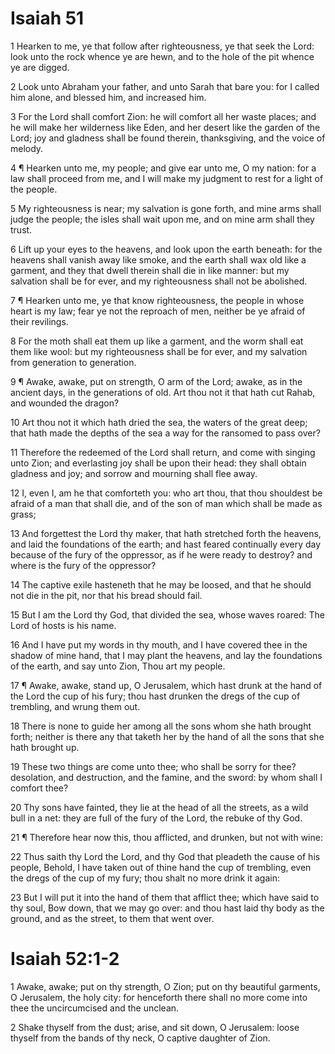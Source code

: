 # Isaiah 51

1 Hearken to me, ye that follow after righteousness, ye that seek the Lord: look unto the rock whence ye are hewn, and to the hole of the pit whence ye are digged.

2 Look unto Abraham your father, and unto Sarah that bare you: for I called him alone, and blessed him, and increased him.

3 For the Lord shall comfort Zion: he will comfort all her waste places; and he will make her wilderness like Eden, and her desert like the garden of the Lord; joy and gladness shall be found therein, thanksgiving, and the voice of melody.

4 ¶ Hearken unto me, my people; and give ear unto me, O my nation: for a law shall proceed from me, and I will make my judgment to rest for a light of the people.

5 My righteousness is near; my salvation is gone forth, and mine arms shall judge the people; the isles shall wait upon me, and on mine arm shall they trust.

6 Lift up your eyes to the heavens, and look upon the earth beneath: for the heavens shall vanish away like smoke, and the earth shall wax old like a garment, and they that dwell therein shall die in like manner: but my salvation shall be for ever, and my righteousness shall not be abolished.

7 ¶ Hearken unto me, ye that know righteousness, the people in whose heart is my law; fear ye not the reproach of men, neither be ye afraid of their revilings.

8 For the moth shall eat them up like a garment, and the worm shall eat them like wool: but my righteousness shall be for ever, and my salvation from generation to generation.

9 ¶ Awake, awake, put on strength, O arm of the Lord; awake, as in the ancient days, in the generations of old. Art thou not it that hath cut Rahab, and wounded the dragon?

10 Art thou not it which hath dried the sea, the waters of the great deep; that hath made the depths of the sea a way for the ransomed to pass over?

11 Therefore the redeemed of the Lord shall return, and come with singing unto Zion; and everlasting joy shall be upon their head: they shall obtain gladness and joy; and sorrow and mourning shall flee away.

12 I, even I, am he that comforteth you: who art thou, that thou shouldest be afraid of a man that shall die, and of the son of man which shall be made as grass;

13 And forgettest the Lord thy maker, that hath stretched forth the heavens, and laid the foundations of the earth; and hast feared continually every day because of the fury of the oppressor, as if he were ready to destroy? and where is the fury of the oppressor?

14 The captive exile hasteneth that he may be loosed, and that he should not die in the pit, nor that his bread should fail.

15 But I am the Lord thy God, that divided the sea, whose waves roared: The Lord of hosts is his name.

16 And I have put my words in thy mouth, and I have covered thee in the shadow of mine hand, that I may plant the heavens, and lay the foundations of the earth, and say unto Zion, Thou art my people.

17 ¶ Awake, awake, stand up, O Jerusalem, which hast drunk at the hand of the Lord the cup of his fury; thou hast drunken the dregs of the cup of trembling, and wrung them out.

18 There is none to guide her among all the sons whom she hath brought forth; neither is there any that taketh her by the hand of all the sons that she hath brought up.

19 These two things are come unto thee; who shall be sorry for thee? desolation, and destruction, and the famine, and the sword: by whom shall I comfort thee?

20 Thy sons have fainted, they lie at the head of all the streets, as a wild bull in a net: they are full of the fury of the Lord, the rebuke of thy God.

21 ¶ Therefore hear now this, thou afflicted, and drunken, but not with wine:

22 Thus saith thy Lord the Lord, and thy God that pleadeth the cause of his people, Behold, I have taken out of thine hand the cup of trembling, even the dregs of the cup of my fury; thou shalt no more drink it again:

23 But I will put it into the hand of them that afflict thee; which have said to thy soul, Bow down, that we may go over: and thou hast laid thy body as the ground, and as the street, to them that went over.

# Isaiah 52:1-2

1 Awake, awake; put on thy strength, O Zion; put on thy beautiful garments, O Jerusalem, the holy city: for henceforth there shall no more come into thee the uncircumcised and the unclean.

2 Shake thyself from the dust; arise, and sit down, O Jerusalem: loose thyself from the bands of thy neck, O captive daughter of Zion.